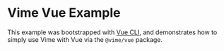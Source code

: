 # Vime Vue Example

This example was bootstrapped with [Vue CLI](https://cli.vuejs.org/), and demonstrates how to simply
use Vime with Vue via the `@vime/vue` package.
